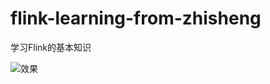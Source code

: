 # flink-learning-from-zhisheng
学习Flink的基本知识

![效果](https://github.com/shen/SwiftNotes/blob/master/image/1.png)
